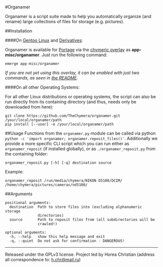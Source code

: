 #Organamer

Organamer is a script suite made to help you automatically organize (and rename) large collections of files for storage (e.g. pictures).

##Installation

####On [Gentoo Linux](http://en.wikipedia.org/wiki/Gentoo_linux) and [Derivatives](http://en.wikipedia.org/wiki/Category:Gentoo_Linux_derivatives):

Organamer is available for [Portage](http://en.wikipedia.org/wiki/Portage_(software)) via the [chymeric overlay](https://github.com/TheChymera/chymeric) as **app-misc/organamer**.
Just run the following command:

```
emerge app-misc/organamer
```

*If you are not yet using this overlay, it can be enabled with just two commands, as seen in [the README](https://github.com/TheChymera/chymeric).*

####On all other Operating Systems:

For all other Linux distributions or operating systems, the script can also be run directly from its containing directory (and thus, needs only be downloaded from here):

```
git clone https://github.com/TheChymera/organamer.git /your/local/organamer/path
pip install [--user] -e /your/local/organamer/path
```

##Usage
Functions from the `organamer.py` module can be called via python `python -c 'import organamer; organamer.reposit_files()'`.
Additionally we provide a more specific CLI script which you can run either as `organamer_reposit` (if installed globally), or as `./organamer_reposit.py` from the containing folder:
```
organamer_reposit.py [-h] [-q] destination source
```

Example:
```
organamer_reposit /run/media/chymera/NIKON D5100/DCIM/ /home/chymera/pictures/cameras/nd5100/
```

##Arguments

```
positional arguments:
  destination  Path to store files into (excluding alphanumeric storage
               directories)
  source       Path to reposit files from (all subdirectories will be
               crawled!)

optional arguments:
  -h, --help   show this help message and exit
  -q, --quiet  Do not ask for confirmation - DANGEROUS!
```

---
Released under the GPLv3 license.
Project led by Horea Christian (address all correspondence to: h.chr@mail.ru)
